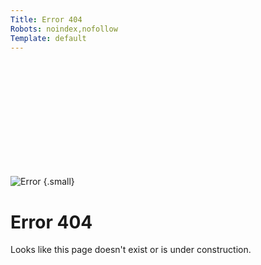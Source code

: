 ```yaml
---
Title: Error 404
Robots: noindex,nofollow
Template: default
---
```


<br />
<br />
<br />
<br />
<br />
<br />
<br />
<br />
<br />
<br />

![Error](%theme_url%/img/no-index/404.svg) {.small}

Error 404
=========

Looks like this page doesn't exist or is under construction.

<br />
<br />
<br />
<br />
<br />
<br />
<br />
<br />
<br />
<br />